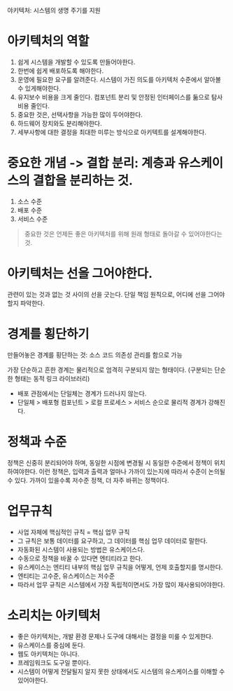 야키텍처: 시스템의 생명 주기를 지원

# 아키텍처의 역할
1. 쉽게 시스템을 개발할 수 있도록 만들어야한다.
2. 한번에 쉽게 배포하도록 해야한다.
3. 운영에 필요한 요구를 알려준다. 시스템이 가진 의도를 아키텍처 수준에서 알아볼 수 있게해야한다. 
4. 유지보수 비용을 크게 줄인다. 컴포넌트 분리 및 안정된 인터페이스를 둚으로 탐사 비용 줄인다. 
5. 중요한 것은, 선택사항을 가능한 많이 두어야한다.
6. 하드웨어 장치와도 분리해야한다. 
7. 세부사항에 대한 결정을 최대한 미루는 방식으로 아키텍트를 설계해야한다.

# 중요한 개념 -> 결합 분리: 계층과 유스케이스의 결합을 분리하는 것.
1. 소스 수준
2. 배포 수준
3. 서비스 수준

> 중요한 것은 언제든 좋은 아키텍처를 위해 원래 형태로 돌아갈 수 있어야한다는 것.

# 아키텍처는 선을 그어야한다.
관련이 있는 것과 없는 것 사이의 선을 긋는다. 
단일 책임 원칙으로, 어디에 선을 그어야할지 파악한다.


# 경계를 횡단하기
만들어놓은 경계를 횡단하는 것: 소스 코드 의존성 관리를 함으로 가능

가장 단순하고 흔한 경계는 물리적으로 엄격히 구분되지 않는 형태이다. (구분되는 단순한 형태는 동적 링크 라이브러리)
- 배포 관점에서는 단일체는 경계가 드러나지 않는다. 
- 단일체 > 배포형 컴포넌트 > 로컬 프로세스 > 서비스 순으로 물리적 경계가 강해진다.

# 정책과 수준
정책은 신중히 분리되어야 하며, 동일한 시점에 변경될 시 동일한 수준에서 정책이 위치하여야한다.
이런 정책은, 입력과 출력과 얼마나 가까이 있는지에 따라서 수준이 논의될 수 있다.
가까이 있을수록 저수준 정책, 더 자주 바뀌는 정책이다.

# 업무규칙
- 사업 자체에 핵심적인 규칙 = 핵심 업무 규칙
- 그 규칙은 보통 데이터를 요구하고, 그 데이터를 핵심 업무 데이터로 말한다.
- 자동화된 시스템이 사용되는 방법은 유스케이스다.
- 수동으로 정책을 바꿀 수 있다면 엔티티라고 한다.
- 유스케이스는 엔티티 내부의 핵심 업무 규칙을 어떻게, 언제 호출할지를 명시한다.
- 엔티티는 고수준, 유스케이스는 저수준
- 따라서 업무 규칙은 시스템에서 가장 독립적이면서도 가장 많이 재사용되어야한다.

# 소리치는 아키텍처
- 좋은 아키텍처는, 개발 환경 문제나 도구에 대해서는 결정을 미룰 수 있게한다.
- 유스케이스를 중심에 둔다.
- 웹도 아키텍처는 아니다. 
- 프레임워크도 도구일 뿐이다.
- 시스템이 어떻게 전달될지 알지 못한 상태에서도 시스템의 유스케이스를 이해할 수 있어야한다.

